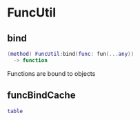 # FuncUtil

## bind

```lua
(method) FuncUtil:bind(func: fun(...any))
  -> function
```

Functions are bound to objects
## funcBindCache

```lua
table
```


